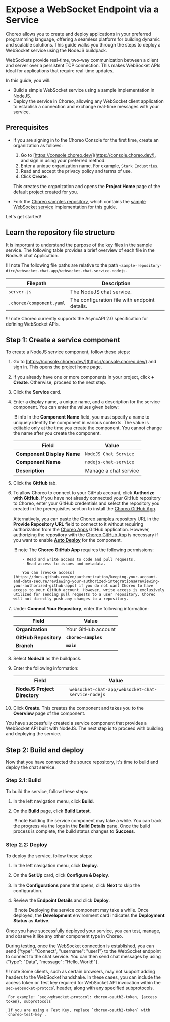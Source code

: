 # Expose a WebSocket Endpoint via a Service

Choreo allows you to create and deploy applications in your preferred programming language, offering a seamless platform for building dynamic and scalable solutions. This guide walks you through the steps to deploy a WebSocket service using the NodeJS buildpack.

WebSockets provide real-time, two-way communication between a client and server over a persistent TCP connection. This makes WebSocket APIs ideal for applications that require real-time updates.

In this guide, you will:

- Build a simple WebSocket service using a sample implementation in NodeJS.
- Deploy the service in Choreo, allowing any WebSocket client application to establish a connection and exchange real-time messages with your service.

## Prerequisites

- If you are signing in to the Choreo Console for the first time, create an organization as follows:

    1. Go to [https://console.choreo.dev/](https://console.choreo.dev/), and sign in using your preferred method.
    2. Enter a unique organization name. For example, `Stark Industries`.
    3. Read and accept the privacy policy and terms of use.
    4. Click **Create**.

    This creates the organization and opens the **Project Home** page of the default project created for you.

- Fork the [Choreo samples repository](https://github.com/wso2/choreo-samples/), which contains the [sample WebSocket service](https://github.com/wso2/choreo-samples/tree/main/websocket-chat-app) implementation for this guide.

Let's get started!

## Learn the repository file structure

It is important to understand the purpose of the key files in the sample service. The following table provides a brief overview of each file in the NodeJS chat Application.

!!! note
    The following file paths are relative to the path `<sample-repository-dir>/websocket-chat-app/websocket-chat-service-nodejs`.

|Filepath                        | Description                                                     |
|--------------------------------|-----------------------------------------------------------------|
| `server.js`                    | The NodeJS chat service.                                        |
| `.choreo/component.yaml`       | The configuration file with endpoint details.                   |

!!! note
    Choreo currently supports the AsyncAPI 2.0 specification for defining WebSocket APIs.

## Step 1: Create a service component 

To create a NodeJS service component, follow these steps:

1. Go to [https://console.choreo.dev/](https://console.choreo.dev/) and sign in. This opens the project home page.
2. If you already have one or more components in your project, click **+ Create**. Otherwise, proceed to the next step.
3. Click the **Service** card.
4. Enter a display name, a unique name, and a description for the service component. You can enter the values given below:

    !!! info
         In the **Component Name** field, you must specify a name to uniquely identify the component in various contexts. The value is editable only at the time you create the component. You cannot change the name after you create the component.

    | **Field**                 | **Value**               |
    |---------------------------|-------------------------|
    | **Component Display Name**| `NodeJS Chat Service`   |
    | **Component Name**        | `nodejs-chat-service`   |
    | **Description**           | Manage a chat service   |

5. Click the **GitHub** tab.
6. To allow Choreo to connect to your GitHub account, click **Authorize with GitHub**. If you have not already connected your GitHub repository to Choreo, enter your GitHub credentials and select the repository you created in the prerequisites section to install the [Choreo GitHub App](https://github.com/marketplace/choreo-apps).

    Alternatively, you can paste the [Choreo samples repository](https://github.com/wso2/choreo-samples) URL in the **Provide Repository URL** field to connect to it without requiring authorization from the [Choreo Apps](https://github.com/marketplace/choreo-apps) GitHub application. However, authorizing the repository with the [Choreo GitHub App](https://github.com/marketplace/choreo-apps) is necessary if you want to enable [**Auto Deploy**](https://wso2.com/choreo/docs/choreo-concepts/ci-cd/#deploy) for the component.

    !!! note
           The **Choreo GitHub App** requires the following permissions:

           - Read and write access to code and pull requests.
           - Read access to issues and metadata.
             
           You can [revoke access](https://docs.github.com/en/authentication/keeping-your-account-and-data-secure/reviewing-your-authorized-integrations#reviewing-your-authorized-github-apps) if you do not want Choreo to have access to your GitHub account. However, write access is exclusively utilized for sending pull requests to a user repository. Choreo will not directly push any changes to a repository.

7. Under **Connect Your Repository**, enter the following information:

    | **Field**               | **Value**               |
    |-------------------------|-------------------------|
    | **Organization**        | Your GitHub account     |
    | **GitHub Repository**   | **`choreo-samples`**    |
    | **Branch**              | **`main`**              |

8. Select **NodeJS** as the buildpack.
9. Enter the following information:

    | **Field**                      | **Value**                                           |
    |--------------------------------|-----------------------------------------------------|
    | **NodeJS Project Directory**   | `websocket-chat-app/websocket-chat-service-nodejs`  |

10. Click **Create**. This creates the component and takes you to the **Overview** page of the component.

You have successfully created a service component that provides a WebSocket API built with NodeJS. The next step is to proceed with building and deploying the service.

## Step 2: Build and deploy

Now that you have connected the source repository, it's time to build and deploy the chat service.

### Step 2.1: Build

To build the service, follow these steps:

1. In the left navigation menu, click **Build**.
2. On the **Build** page, click **Build Latest**.

    !!! note
        Building the service component may take a while. You can track the progress via the logs in the **Build Details** pane. Once the build process is complete, the build status changes to **Success**.

### Step 2.2: Deploy

To deploy the service, follow these steps: 

1. In the left navigation menu, click **Deploy**.
2. On the **Set Up** card, click **Configure & Deploy**.
3. In the **Configurations** pane that opens, click **Next** to skip the configuration.
4. Review the **Endpoint Details** and click **Deploy**.

    !!! note
        Deploying the service component may take a while. Once deployed, the **Development** environment card indicates the **Deployment Status** as **Active**.

Once you have successfully deployed your service, you can [test](../../testing/test-websocket-endpoints-via-the-websocket-console.md), [manage](../../api-management/lifecycle-management.md), and observe it like any other component type in Choreo.

During testing, once the WebSocket connection is established, you can send {"type": "Connect", "username": "user1"} to the WebSocket endpoint to connect to the chat service. You can then send chat messages by using {"type": "Data", "message": "Hello, World!"}.

!!! note
     Some clients, such as certain browsers, may not support adding headers to the WebSocket handshake. In these cases, you can include the access token or Test key required for WebSocket API invocation within the `sec-websocket-protocol` header, along with any specified subprotocols.

     For example: `sec-websocket-protocol: choreo-oauth2-token, {access token}, subprotocols`

     If you are using a Test Key, replace `choreo-oauth2-token` with `choreo-test-key`.
